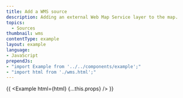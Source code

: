 ```yaml
---
title: Add a WMS source
description: Adding an external Web Map Service layer to the map.
topics:
  - Sources
thumbnail: wms
contentType: example
layout: example
language:
- JavaScript
prependJs:
- "import Example from '../../components/example';"
- "import html from './wms.html';"
---
```


{{ <Example html={html} {...this.props} /> }}
